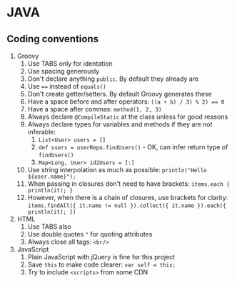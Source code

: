JAVA
====

Coding conventions
------------------
1. Groovy
	1. Use TABS only for identation
	2. Use spacing generously
	3. Don't declare anything `public`. By default they already are
	4. Use `==` instead of `equals()`
	5. Don't create getter/setters. By default Groovy generates these
	6. Have a space before and after operators: `((a + b) / 3) % 2) == 0`
	7. Have a space after commas: `method(1, 2, 3)`
	8. Always declare `@CompileStatic` at the class unless for good reasons
	9. Always declare types for variables and methods if they are not inferable:
		1. `List<User> users = []`
		2. `def users = userRepo.findUsers()` - OK, can infer return type of `findUsers()`
		3. `Map<Long, User> id2Users = [:]`
	10. Use string interpolation as much as possible: `println("Hello ${user.name}");`
	11. When passing in closures don't need to have brackets: `items.each { println(it); }`
	12. However, when there is a chain of closures, use brackets for clarity: `items.findAll({ it.name != null }).collect({ it.name }).each({ println(it); })`
2. HTML
	1. Use TABS also
	2. Use double quotes `"` for quoting attributes
	3. Always close all tags: `<br/>`
3. JavaScript
	1. Plain JavaScript with jQuery is fine for this project 
	2. Save `this` to make code clearer: `var self = this;`
	3. Try to include `<scripts>` from some CDN